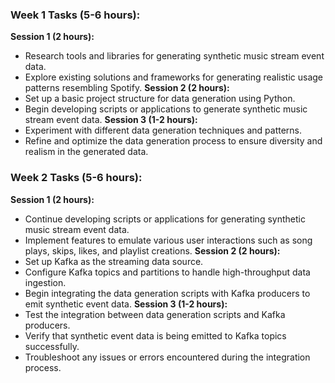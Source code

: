 ### Week 1 Tasks (5-6 hours):
**Session 1 (2 hours):**
- Research tools and libraries for generating synthetic music stream event data.
- Explore existing solutions and frameworks for generating realistic usage patterns resembling Spotify.
**Session 2 (2 hours):**
- Set up a basic project structure for data generation using Python.
- Begin developing scripts or applications to generate synthetic music stream event data.
**Session 3 (1-2 hours):**
- Experiment with different data generation techniques and patterns.
- Refine and optimize the data generation process to ensure diversity and realism in the generated data.

### Week 2 Tasks (5-6 hours):
**Session 1 (2 hours):**
- Continue developing scripts or applications for generating synthetic music stream event data.
- Implement features to emulate various user interactions such as song plays, skips, likes, and playlist creations.
**Session 2 (2 hours):**
- Set up Kafka as the streaming data source.
- Configure Kafka topics and partitions to handle high-throughput data ingestion.
- Begin integrating the data generation scripts with Kafka producers to emit synthetic event data.
**Session 3 (1-2 hours):**
- Test the integration between data generation scripts and Kafka producers.
- Verify that synthetic event data is being emitted to Kafka topics successfully.
- Troubleshoot any issues or errors encountered during the integration process.
